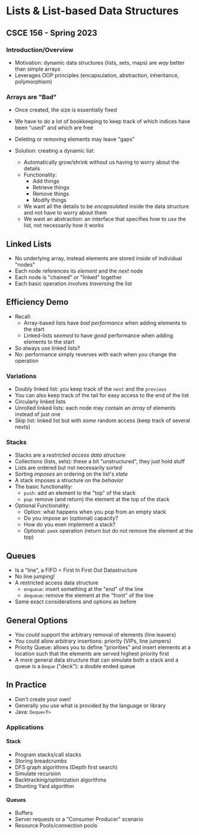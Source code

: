 # Lists & List-based Data Structures
## CSCE 156 - Spring 2023

### Introduction/Overview

* Motivation: dynamic data structures (lists, sets, maps) are *way* better than simple arrays
* Leverages OOP principles (encapsulation, abstraction, inheritance, polymorphism)

### Arrays are "Bad"

* Once created, the size is essentially fixed
* We have to do a lot of bookkeeping to keep track of which indices have been "used" and which are free
* Deleting or removing elements may leave "gaps"

* Solution: creating a dynamic list:
  * Automatically grow/shrink without us having to worry about the details
  * Functionality:
    * Add things
    * Retrieve things
    * Remove things
    * Modify things
  * We want all the details to be *encapsulated* inside the data structure and not have to worry about them
  * We want an abstraction: an interface that specifies how to *use* the list, not necessarily how it works

## Linked Lists

* No underlying array, instead elements are stored inside of individual "nodes"
* Each node references its *element* and the *next* node
* Each node is "chained" or "linked" together
* Each basic operation involves *traversing* the list

## Efficiency Demo

* Recall:
  * Array-based lists have *bad performance* when adding elements to the start
  * Linked-lists *seemed* to have *good* performance when adding elements to the start
* So always use linked lists?
* No: performance simply reverses with each when you change the operation

### Variations

* Doubly linked list: you keep track of the `next` and the `previous`
* You can also keep track of the tail for easy access to the end of the list
* Circularly linked lists
* Unrolled linked lists: each node may contain an *array* of elements instead of just one
* Skip list: linked list but with *some* random access (keep track of several nexts)

### Stacks

* Stacks are a *restricted access data structure*
* Collections (lists, sets): these a bit "unstructured", they just hold stuff
* Lists are ordered but not necessarily *sorted*
* Sorting *imposes* an ordering on the list's *state*
* A stack imposes a structure on the *behavior*
* The basic functionality:
  * `push`: add an element to the "top" of the stack
  * `pop`: remove (and return) the element at the top of the stack
* Optional Functionality:
  * Option: what happens when you pop from an empty stack
  * Do you impose an (optional) capacity?
  * How do you even implement a stack?
  * Optional: `peek` operation (return but do not remove the element at the top)

## Queues

* Is a "line", a FIFO = First In First Out Datastructure
* No line jumping!
* A restricted access data structure
  * `enqueue`: insert something at the "end" of the line
  * `dequeue`: remove the element at the "front" of the line
* Same exact considerations and options as before

## General Options

* You *could* support the arbitrary removal of elements (line leavers)
* You could allow arbitrary insertions: priority (VIPs, line jumpers)
* Priority Queue: allows you to define "priorities" and insert elements at a location such that the elements are served highest priority first
* A more general data structure that can simulate both a stack and a queue is a `Deque` ("deck"): a double ended queue

## In Practice

* Don't create your own!
* Generally you use what is provided by the language or library
* Java: `Deque<T>`

### Applications

#### Stack

* Program stacks/call stacks
* Storing breadcrumbs
* DFS graph algorithms (Depth first search)
* Simulate recursion
* Backtracking/optimization algorithms
* Shunting Yard algorithm

#### Queues

* Buffers
* Server requests or a "Consumer Producer" scenario
* Resource Pools/connection pools

```text













```
